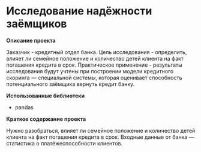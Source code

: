 # Исследование надёжности заёмщиков
**Описание проекта**

Заказчик - кредитный отдел банка.
Цель исследования - определить, влияет ли семейное положение и количество детей клиента на факт погашения кредита в срок.
Практическое применение - результаты исследования будут учтены при построении модели кредитного скоринга — специальной системы, которая оценивает способность потенциального заёмщика вернуть кредит банку.

**Использованные библиотеки**
- pandas

**Краткое содержание проекта**

Нужно разобраться, влияет ли семейное положение и количество детей клиента на факт погашения кредита в срок. Входные данные от банка — статистика о платёжеспособности клиентов.
